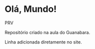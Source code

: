 # Olá, Mundo!
 PRV

 Repositório criado na aula do Guanabara.

 Linha adicionada diretamente no site.
